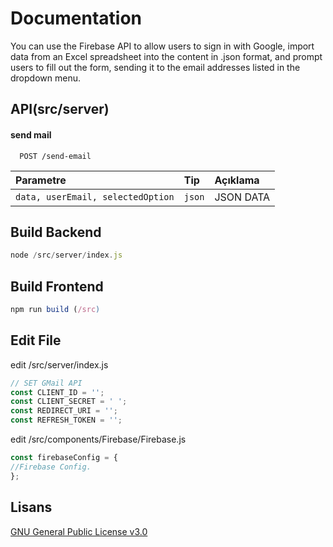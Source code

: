 
# Documentation

You can use the Firebase API to allow users to sign in with Google, import data from an Excel spreadsheet into the content in .json format, and prompt users to fill out the form, sending it to the email addresses listed in the dropdown menu.




## API(src/server)

#### send mail

```http
  POST /send-email
```

| Parametre | Tip     | Açıklama                |
| :-------- | :------- | :------------------------- |
| `data, userEmail, selectedOption` | `json` | JSON DATA |


  
## Build Backend

```javascript
node /src/server/index.js
```

## Build Frontend 

```javascript
npm run build (/src)
```


  
## Edit File

edit /src/server/index.js


  ```javascript
// SET GMail API
const CLIENT_ID = '';
const CLIENT_SECRET = ' ';
const REDIRECT_URI = '';
const REFRESH_TOKEN = '';
```
edit /src/components/Firebase/Firebase.js


  ```javascript
const firebaseConfig = {
//Firebase Config.
};
```
## Lisans

[GNU General Public License v3.0](https://www.gnu.org/licenses/gpl-3.0.html)

  